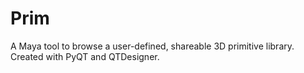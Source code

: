 # Prim
A Maya tool to browse a user-defined, shareable 3D primitive library. Created with PyQT and QTDesigner.
